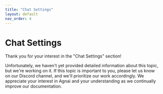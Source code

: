 ```yaml
---
title: "Chat Settings"
layout: default
nav_order: 4
---
```

# Chat Settings

Thank you for your interest in the "Chat Settings" section!

Unfortunately, we haven't yet provided detailed information about this topic, but we're working on it. If this topic is important to you, please let us know on our Discord channel, and we'll prioritize our work accordingly. We appreciate your interest in Agnai and your understanding as we continually improve our documentation.

